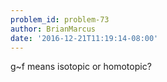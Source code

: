 ```yaml
---
problem_id: problem-73
author: BrianMarcus
date: '2016-12-21T11:19:14-08:00'
---
```

g~f means isotopic or homotopic?

